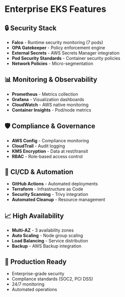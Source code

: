 # Enterprise EKS Features

## 🔒 Security Stack
- **Falco** - Runtime security monitoring (7 pods)
- **OPA Gatekeeper** - Policy enforcement engine
- **External Secrets** - AWS Secrets Manager integration
- **Pod Security Standards** - Container security policies
- **Network Policies** - Micro-segmentation

## 📊 Monitoring & Observability
- **Prometheus** - Metrics collection
- **Grafana** - Visualization dashboards
- **CloudWatch** - AWS native monitoring
- **Container Insights** - Pod/node metrics

## 🛡️ Compliance & Governance
- **AWS Config** - Compliance monitoring
- **CloudTrail** - Audit logging
- **KMS Encryption** - Data at rest/transit
- **RBAC** - Role-based access control

## 🔄 CI/CD & Automation
- **GitHub Actions** - Automated deployments
- **Terraform** - Infrastructure as Code
- **Security Scanning** - Trivy integration
- **Automated Cleanup** - Resource management

## 📈 High Availability
- **Multi-AZ** - 3 availability zones
- **Auto Scaling** - Node group scaling
- **Load Balancing** - Service distribution
- **Backup** - AWS Backup integration

## 🎯 Production Ready
- Enterprise-grade security
- Compliance standards (SOC2, PCI DSS)
- 24/7 monitoring
- Automated operations